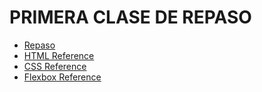 # PRIMERA CLASE DE REPASO
 * [Repaso](https://github.com/cesaralv/fullstack/tree/master/store-proteco)
 * [HTML Reference](https://www.w3schools.com/html/default.asp)
 * [CSS Reference](https://www.w3schools.com/css/default.asp)
 * [Flexbox Reference](https://css-tricks.com/snippets/css/a-guide-to-flexbox/)